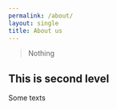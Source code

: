 ```yaml
---
permalink: /about/
layout: single
title: About us
---
```



> Nothing

## This is second level

Some texts

